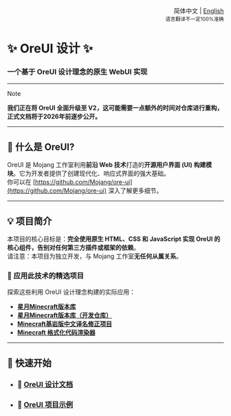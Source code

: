 <div align="right">

简体中文 | <a href="/README-en_US.md">English</a><br><sup>语言翻译不一定100%准确</sup>

</div>

# ✨ OreUI 设计 ✨

### 一个基于 OreUI 设计理念的**原生 WebUI 实现**

---

> [!NOTE]  
> **我们正在将 OreUI 全面升级至 V2，这可能需要一点额外的时间对仓库进行重构，正式文档将于2026年前逐步公开。**

---

## 🚀 什么是 OreUI?

OreUI 是 Mojang 工作室利用**前沿 Web 技术**打造的**开源用户界面 (UI) 构建模块**。它为开发者提供了创建现代化、响应式界面的强大基础。  
你可以在 [https://github.com/Mojang/ore-ui](https://github.com/Mojang/ore-ui) 深入了解更多细节。

---

## 💡 项目简介

本项目的核心目标是：**完全使用原生 HTML、CSS 和 JavaScript 实现 OreUI 的核心组件，告别对任何第三方插件或框架的依赖**。  
请注意：本项目为独立开发，与 Mojang 工作室**无任何从属关系**。

### 🌟 应用此技术的精选项目

探索这些利用 OreUI 设计理念构建的实际应用：

* [**星月Minecraft版本库**](https://github.com/Spectrollay/minecraft_repository)
* [**星月Minecraft版本库（开发仓库）**](https://github.com/Spectrollay/minecraft_repository_test)
* [**Minecraft基岩版中文译名修正项目**](https://github.com/Spectrollay/mclang_cn)
* [**Minecraft 格式化代码渲染器**](https://github.com/Spectrollay/minecraft_formatting_code_online)

---

## 🚀 快速开始

* ### 📖 [**OreUI 设计文档**](https://spectrollay.github.io/OreUI)
* ### 🎨 [**OreUI 项目示例**](https://spectrollay.github.io/minecraft_repository)

